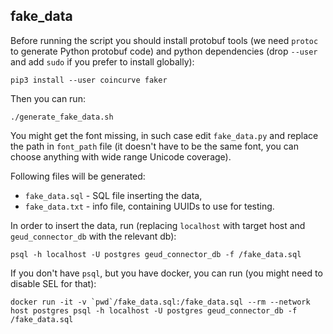 ## fake\_data

Before running the script you should install protobuf tools (we need `protoc` to generate Python protobuf code) and python dependencies (drop `--user` and add `sudo` if you prefer to install globally):

```
pip3 install --user coincurve faker
```

Then you can run:

```
./generate_fake_data.sh
```

You might get the font missing, in such case edit `fake_data.py` and replace the path in `font_path` file (it doesn't have to be the same font, you can choose anything with wide range Unicode coverage).

Following files will be generated:

* `fake_data.sql` - SQL file inserting the data,
* `fake_data.txt` - info file, containing UUIDs to use for testing.

In order to insert the data, run (replacing `localhost` with target host and `geud_connector_db` with the relevant db):

```
psql -h localhost -U postgres geud_connector_db -f /fake_data.sql
```

If you don't have `psql`, but you have docker, you can run (you might need to disable SEL for that):

```
docker run -it -v `pwd`/fake_data.sql:/fake_data.sql --rm --network host postgres psql -h localhost -U postgres geud_connector_db -f /fake_data.sql
```
